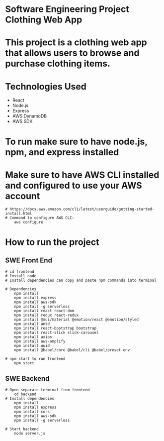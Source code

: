 # Software Engineering Project Clothing Web App
# This project is a clothing web app that allows users to browse and purchase clothing items.

# Technologies Used
- React
- Node.js
- Express
- AWS DynamoDB
- AWS SDK

# To run make sure to have node.js, npm, and express installed

# Make sure to have AWS CLI installed and configured to use your AWS account
    # https://docs.aws.amazon.com/cli/latest/userguide/getting-started-install.html
    # Command to configure AWS CLI: 
        aws configure

# How to run the project

## SWE Front End
    # cd frontend
    # Install node 
    # Install dependencies can copy and paste npm commands into terminal

    # Dependencies
        npm install
        npm install express
        npm install aws-sdk
        npm install -g serverless
        npm install react react-dom
        npm install redux react-redux
        npm install @mui/material @emotion/react @emotion/styled
        npm install antd
        npm install react-bootstrap bootstrap
        npm install react-slick slick-carousel
        npm install axios   
        npm install aws-amplify
        npm install uuid
        npm install @babel/core @babel/cli @babel/preset-env
    
    # npm start to run frontend
        npm start
    
## SWE Backend
    # Open separate terminal from frontend
        cd backend
    # Install dependencies
        npm install
        npm install express
        npm install cors
        npm install aws-sdk
        npm install -g serverless

    # Start backend
        node server.js
